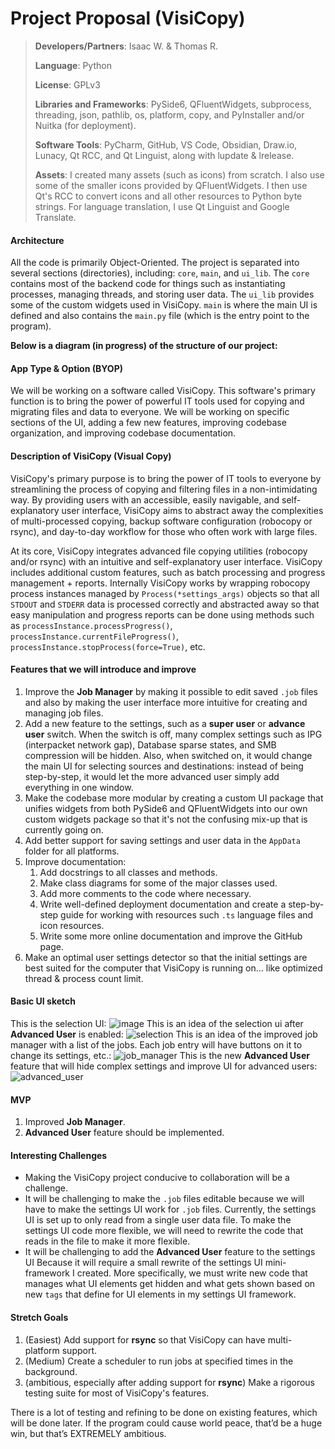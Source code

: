 # Project Proposal (VisiCopy)

> **Developers/Partners**: Isaac W. & Thomas R.
> 
> **Language**: Python
> 
> **License**: GPLv3
> 
> **Libraries and Frameworks**: PySide6, QFluentWidgets, subprocess, threading, json, pathlib, os, platform, copy, and PyInstaller and/or Nuitka (for deployment).
> 
> **Software Tools**: PyCharm, GitHub, VS Code, Obsidian, Draw.io, Lunacy, Qt RCC, and Qt Linguist, along with lupdate & lrelease.
> 
> **Assets**: I created many assets (such as icons) from scratch. I also use some of the smaller icons provided by QFluentWidgets. I then use Qt's RCC to convert icons and all other resources to Python byte strings. For language translation, I use Qt Linguist and Google Translate.

#### Architecture
All the code is primarily Object-Oriented. The project is separated into several sections (directories), including: `core`, `main`, and `ui_lib`. The `core` contains most of the backend code for things such as instantiating processes, managing threads, and storing user data. The `ui_lib` provides some of the custom widgets used in VisiCopy. `main` is where the main UI is defined and also contains the `main.py` file (which is the entry point to the program).

**Below is a diagram (in progress) of the structure of our project:**



#### App Type & Option (BYOP)
We will be working on a software called VisiCopy. This software's primary function is to bring the power of powerful IT tools used for copying and migrating files and data to everyone. We will be working on specific sections of the UI, adding a few new features, improving codebase organization, and improving codebase documentation.


#### Description of **VisiCopy** (Visual Copy)
VisiCopy's primary purpose is to bring the power of IT tools to everyone by streamlining the process of copying and filtering files in a non-intimidating way. By providing users with an accessible, easily navigable, and self-explanatory user interface, VisiCopy aims to abstract away the complexities of multi-processed copying, backup software configuration (robocopy or rsync), and day-to-day workflow for those who often work with large files.

At its core, VisiCopy integrates advanced file copying utilities (robocopy and/or rsync) with an intuitive and self-explanatory user interface. VisiCopy includes additional custom features, such as batch processing and progress management + reports. Internally VisiCopy works by wrapping robocopy process instances managed by `Process(*settings_args)` objects so that all `STDOUT` and `STDERR` data is processed correctly and abstracted away so that easy manipulation and progress reports can be done using methods such as `processInstance.processProgress()`, `processInstance.currentFileProgress()`, `processInstance.stopProcess(force=True)`, etc. 


#### Features that we will introduce and improve
1. Improve the **Job Manager** by making it possible to edit saved `.job` files and also by making the user interface more intuitive for creating and managing job files.
2. Add a new feature to the settings, such as a **super user** or **advance user** switch. When the switch is off, many complex settings such as IPG (interpacket network gap), Database sparse states, and SMB compression will be hidden. Also, when switched on, it would change the main UI for selecting sources and destinations: instead of being step-by-step, it would let the more advanced user simply add everything in one window.
3. Make the codebase more modular by creating a custom UI package that unifies widgets from both PySide6 and QFluentWidgets into our own custom widgets package so that it's not the confusing mix-up that is currently going on.
4. Add better support for saving settings and user data in the `AppData` folder for all platforms.
5. Improve documentation:
	1. Add docstrings to all classes and methods.
	2. Make class diagrams for some of the major classes used.
	3. Add more comments to the code where necessary.
	4. Write well-defined deployment documentation and create a step-by-step guide for working with resources such `.ts` language files and icon resources.
	5. Write some more online documentation and improve the GitHub page.
 6. Make an optimal user settings detector so that the initial settings are best suited for the computer that VisiCopy is running on... like optimized thread & process count limit.


#### Basic UI sketch
This is the selection UI:
![image](https://github.com/user-attachments/assets/b672d2da-01b5-4e67-a65f-79a4716a6eed)
This is an idea of the selection ui after **Advanced User** is enabled:
![selection](https://github.com/user-attachments/assets/e6a94079-2efa-4b1c-8432-74952ff48d66)
This is an idea of the improved job manager with a list of the jobs. Each job entry will have buttons on it to change its settings, etc.:
![job_manager](https://github.com/user-attachments/assets/6546d89f-4968-400c-aae5-b120017b34e4)
This is the new **Advanced User** feature that will hide complex settings and improve UI for advanced users:
![advanced_user](https://github.com/user-attachments/assets/9ba8bd28-2a3a-457e-ae88-01d900adbdcf)


#### MVP
1. Improved **Job Manager**.
2. **Advanced User** feature should be implemented.


#### Interesting Challenges
- Making the VisiCopy project conducive to collaboration will be a challenge.
- It will be challenging to make the `.job` files editable because we will have to make the settings UI work for `.job` files. Currently, the settings UI is set up to only read from a single user data file. To make the settings UI code more flexible, we will need to rewrite the code that reads in the file to make it more flexible.
- It will be challenging to add the **Advanced User** feature to the settings UI Because it will require a small rewrite of the settings UI mini-framework I created. More specifically, we must write new code that manages what UI elements get hidden and what gets shown based on new `tags` that define for UI elements in my settings UI framework.


#### Stretch Goals
1. (Easiest) Add support for **rsync** so that VisiCopy can have multi-platform support.
2. (Medium) Create a scheduler to run jobs at specified times in the background.
3. (ambitious, especially after adding support for **rsync**) Make a rigorous testing suite for most of VisiCopy's features.

There is a lot of testing and refining to be done on existing features, which will be done later. If the program could cause world peace, that’d be a huge win, but that’s EXTREMELY ambitious.
